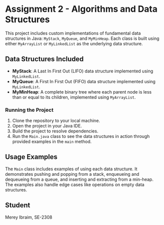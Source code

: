 # Assignment 2 - Algorithms and Data Structures

This project includes custom implementations of fundamental data structures in Java: `MyStack`, `MyQueue`, and `MyMinHeap`. Each class is built using either `MyArrayList` or `MyLinkedList` as the underlying data structure.

## Data Structures Included

- **MyStack**: A Last In First Out (LIFO) data structure implemented using `MyLinkedList`.
- **MyQueue**: A First In First Out (FIFO) data structure implemented using `MyLinkedList`.
- **MyMinHeap**: A complete binary tree where each parent node is less than or equal to its children, implemented using `MyArrayList`.

### Running the Project

1. Clone the repository to your local machine.
2. Open the project in your Java IDE.
3. Build the project to resolve dependencies.
4. Run the `Main.java` class to see the data structures in action through provided examples in the `main` method.

## Usage Examples

The `Main` class includes examples of using each data structure. It demonstrates pushing and popping from a stack, enqueueing and dequeueing from a queue, and inserting and extracting from a min-heap. The examples also handle edge cases like operations on empty data structures.

## Student

Merey Ibraim, SE-2308

